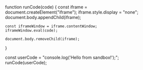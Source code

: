 function runCode(code) {
    const iframe = document.createElement("iframe");
    iframe.style.display = "none";
    document.body.appendChild(iframe);
  
    const iframeWindow = iframe.contentWindow;
    iframeWindow.eval(code);
  
    document.body.removeChild(iframe);
  }
  
  const userCode = "console.log('Hello from sandbox!');";
  runCode(userCode);